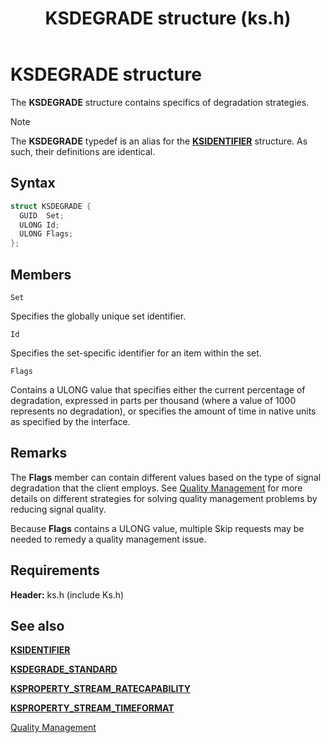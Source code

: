 ﻿---
title: KSDEGRADE structure (ks.h)
description: The KSDEGRADE structure contains specifics of degradation strategies.
ms.date: 07/13/2021
ms.localizationpriority: medium
---

# KSDEGRADE structure

The **KSDEGRADE** structure contains specifics of degradation strategies.

> [!NOTE]
> The **KSDEGRADE** typedef is an alias for the [**KSIDENTIFIER**](/windows-hardware/drivers/ddi/ks/ns-ks-ksidentifier) structure. As such, their definitions are identical.

## Syntax

``` c++
struct KSDEGRADE {
  GUID  Set;
  ULONG Id;
  ULONG Flags;
};
```

## Members

`Set`  

Specifies the globally unique set identifier.

`Id`

Specifies the set-specific identifier for an item within the set.

`Flags`

Contains a ULONG value that specifies either the current percentage of degradation, expressed in parts per thousand (where a value of 1000 represents no degradation), or specifies the amount of time in native units as specified by the interface.

## Remarks

The **Flags** member can contain different values based on the type of signal degradation that the client employs. See [Quality Management](/windows-hardware/drivers/stream/quality-management) for more details on different strategies for solving quality management problems by reducing signal quality.

Because **Flags** contains a ULONG value, multiple Skip requests may be needed to remedy a quality management issue.

## Requirements

**Header:** ks.h (include Ks.h)

## See also

[**KSIDENTIFIER**](/windows-hardware/drivers/ddi/ks/ns-ks-ksidentifier)

[**KSDEGRADE_STANDARD**](/windows-hardware/drivers/ddi/ks/ne-ks-ksdegrade_standard)

[**KSPROPERTY_STREAM_RATECAPABILITY**](/windows-hardware/drivers/stream/ksproperty-stream-ratecapability)

[**KSPROPERTY_STREAM_TIMEFORMAT**](/windows-hardware/drivers/stream/ksproperty-stream-timeformat)

[Quality Management](/windows-hardware/drivers/stream/quality-management)
